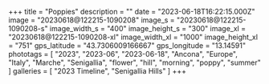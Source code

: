+++
title = "Poppies"
description = ""
date = "2023-06-18T16:22:15.000Z"
image = "20230618@122215-1090208"
image_s = "20230618@122215-1090208-s"
image_width_s = "400"
image_height_s = "300"
image_xl = "20230618@122215-1090208-xl"
image_width_xl = "1000"
image_height_xl = "751"
gps_latitude = "43.7306009166667"
gps_longitude = "13.14591"
phototags = [ "2023", "2023-06", "2023-06-18", "Ancona", "Europe", "Italy", "Marche", "Senigallia", "flower", "hill", "morning", "poppy", "summer" ]
galleries = [ "2023 Timeline", "Senigallia Hills" ]
+++
